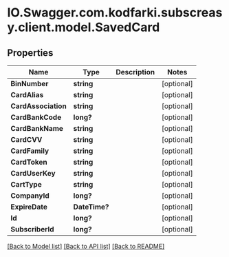 # IO.Swagger.com.kodfarki.subscreasy.client.model.SavedCard
## Properties

Name | Type | Description | Notes
------------ | ------------- | ------------- | -------------
**BinNumber** | **string** |  | [optional] 
**CardAlias** | **string** |  | [optional] 
**CardAssociation** | **string** |  | [optional] 
**CardBankCode** | **long?** |  | [optional] 
**CardBankName** | **string** |  | [optional] 
**CardCVV** | **string** |  | [optional] 
**CardFamily** | **string** |  | [optional] 
**CardToken** | **string** |  | [optional] 
**CardUserKey** | **string** |  | [optional] 
**CartType** | **string** |  | [optional] 
**CompanyId** | **long?** |  | [optional] 
**ExpireDate** | **DateTime?** |  | [optional] 
**Id** | **long?** |  | [optional] 
**SubscriberId** | **long?** |  | [optional] 

[[Back to Model list]](../README.md#documentation-for-models) [[Back to API list]](../README.md#documentation-for-api-endpoints) [[Back to README]](../README.md)

